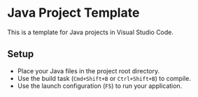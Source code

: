# Java Project Template

This is a template for Java projects in Visual Studio Code.

## Setup

- Place your Java files in the project root directory.
- Use the build task (`Cmd+Shift+B` or `Ctrl+Shift+B`) to compile.
- Use the launch configuration (`F5`) to run your application.
